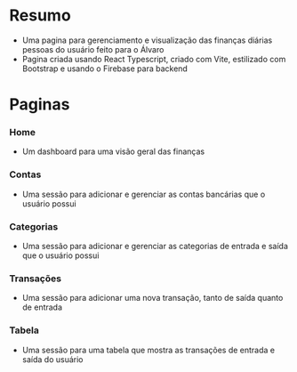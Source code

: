 # Resumo

- Uma pagina para gerenciamento e visualização das finanças diárias pessoas do usuário feito para o Álvaro
- Pagina criada usando React Typescript, criado com Vite, estilizado com Bootstrap e usando o Firebase para backend

# Paginas

### Home

- Um dashboard para uma visão geral das finanças

### Contas

- Uma sessão para adicionar e gerenciar as contas bancárias que o usuário possui

### Categorias

- Uma sessão para adicionar e gerenciar as categorias de entrada e saída que o usuário possui

### Transações

- Uma sessão para adicionar uma nova transação, tanto de saída quanto de entrada

### Tabela

- Uma sessão para uma tabela que mostra as transações de entrada e saída do usuário